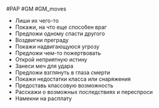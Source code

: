 #PAP #GM #GM_moves 

- Лиши их чего-то 
- Покажи, на что еще способен враг 
- Предложи одному спасти другого 
- Воздвигни преграду 
- Покажи надвигающуюся угрозу 
- Предложи чем-то пожертвовать 
- Открой неприятную истину 
- Занеси меч для удара 
- Предложи взглянуть в глаза смерти 
- Покажи недостатки класса или снаряжения 
- Предоставь классовую возможность 
- Расскажи о возможных последствиях и переспроси 
- Намекни на расплату